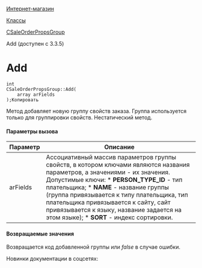 [Интернет-магазин](/api_help/sale/index.php)

[Классы](/api_help/sale/classes/index.php)

[CSaleOrderPropsGroup](/api_help/sale/classes/csaleorderpropsgroup/index.php)

Add (доступен с 3.3.5)

Add
===

```
int
CSaleOrderPropsGroup::Add(
	array arFields
);Копировать
```

Метод добавляет новую группу свойств заказа. Группа используется только для группировки свойств. Нестатический метод.

#### Параметры вызова

| Параметр | Описание |
| --- | --- |
| arFields | Ассоциативный массив параметров группы свойств, в котором ключами являются названия параметров, а значениями - их значения.  Допустимые ключи:  * **PERSON\_TYPE\_ID** - тип плательщика; * **NAME** - название группы (группа привязывается к типу плательщика, тип плательщика привязывается к сайту, сайт привязывается к языку, название задается на этом языке); * **SORT** - индекс сортировки. |

#### Возвращаемые значения

Возвращается код добавленной группы или *false* в случае ошибки.

Новинки документации в соцсетях:
